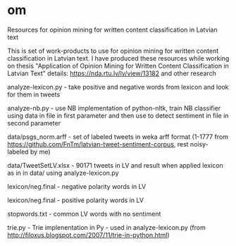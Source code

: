 # om
Resources for opinion mining for written content classification in Latvian text

This is set of work-products to use for opinion mining for written content classification in Latvian text.
I have produced these resources while working on thesis "Application of Opinion Mining for Written Content Classification in Latvian Text" details: https://nda.rtu.lv/lv/view/13182 and other research

analyze-lexicon.py - take positive and negative words from lexicon and look for them in tweets

analyze-nb.py - use NB implementation of python-nltk, train NB classifier using data in file in first parameter and then use to detect sentiment in file in second parameter

data/psgs_norm.arff - set of labeled tweets in weka arff format (1-1777 from https://github.com/FnTm/latvian-tweet-sentiment-corpus, rest noisy-labeled by me)

data/TweetSetLV.xlsx - 90171 tweets in LV and result when applied lexicon as in in data/ using analyze-lexicon.py

lexicon/neg.final - negative polarity words in LV

lexicon/neg.final - positive polarity words in LV

stopwords.txt - common LV words with no sentiment

trie.py - Trie implenentation in Py - used in analyze-lexicon.py (from http://filoxus.blogspot.com/2007/11/trie-in-python.html)
